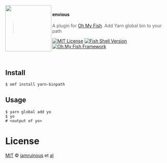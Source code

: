<img src="https://cdn.rawgit.com/oh-my-fish/oh-my-fish/e4f1c2e0219a17e2c748b824004c8d0b38055c16/docs/logo.svg" align="left" width="144px" height="144px"/>

#### envious
> A plugin for [Oh My Fish][omf-link]. Add Yarn global bin to your path

[![MIT License](https://img.shields.io/badge/license-MIT-007EC7.svg?style=flat-square)](/LICENSE)
[![Fish Shell Version](https://img.shields.io/badge/fish-v2.2.0-007EC7.svg?style=flat-square)](http://fishshell.com)
[![Oh My Fish Framework](https://img.shields.io/badge/Oh%20My%20Fish-Framework-007EC7.svg?style=flat-square)](https://www.github.com/oh-my-fish/oh-my-fish)

<br/>

## Install

```fish
$ omf install yarn-binpath
```


## Usage

```fish
$ yarn global add yo
$ yo
# <output of yo>
```

# License

[MIT][mit] © [iamruinous][author] et [al][contributors]


[mit]:            http://opensource.org/licenses/MIT
[author]:         http://github.com/iamruinous
[contributors]:   https://github.com/iamruinous/plugin-yarn-binpath/graphs/contributors
[omf-link]:       https://www.github.com/oh-my-fish/oh-my-fish

[license-badge]:  https://img.shields.io/badge/license-MIT-007EC7.svg?style=flat-square